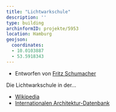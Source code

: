 ```yaml
---
title: "Lichtwarkschule"
description: ''
type: building
archinformID: projekte/5953
location: Hamburg
geojson:
  coordinates:
  - 10.0103887
  - 53.5918343
---
```


* Entworfen von [Fritz Schumacher](/tags/Fritz-Schumacher)

Die Lichtwarkschule in der...
* [Wikipedia](https://de.wikipedia.org/wiki/Lichtwarkschule)
* [Internationalen Architektur-Datenbank](https://deu.archinform.net/projekte/5953.htm)
